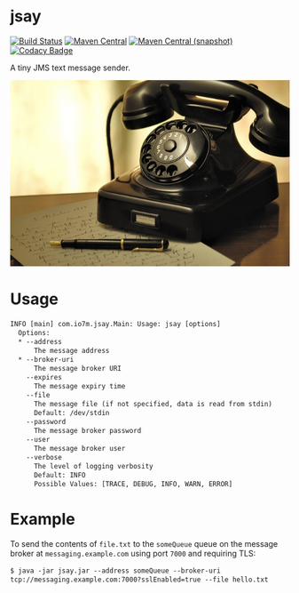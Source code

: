 jsay
===

[![Build Status](https://img.shields.io/travis/io7m/jsay.svg?style=flat-square)](https://travis-ci.org/io7m/jsay)
[![Maven Central](https://img.shields.io/maven-central/v/com.io7m.jsay/com.io7m.jsay.svg?style=flat-square)](http://search.maven.org/#search%7Cga%7C1%7Cg%3A%22com.io7m.jsay%22)
[![Maven Central (snapshot)](https://img.shields.io/nexus/s/https/oss.sonatype.org/com.io7m.jsay/com.io7m.jsay.svg?style=flat-square)](https://oss.sonatype.org/content/repositories/snapshots/com/io7m/jsay/)
[![Codacy Badge](https://img.shields.io/codacy/grade/8114c45dcba04a85a7564661c489eb42.svg?style=flat-square)](https://www.codacy.com/app/github_79/jsay?utm_source=github.com&amp;utm_medium=referral&amp;utm_content=io7m/jsay&amp;utm_campaign=Badge_Grade)

A tiny JMS text message sender.

![jsay](./src/site/resources/jsay.jpg?raw=true)

# Usage

```
INFO [main] com.io7m.jsay.Main: Usage: jsay [options]
  Options:
  * --address
      The message address
  * --broker-uri
      The message broker URI
    --expires
      The message expiry time
    --file
      The message file (if not specified, data is read from stdin)
      Default: /dev/stdin
    --password
      The message broker password
    --user
      The message broker user
    --verbose
      The level of logging verbosity
      Default: INFO
      Possible Values: [TRACE, DEBUG, INFO, WARN, ERROR]
```

# Example

To send the contents of `file.txt` to the `someQueue` queue on the message broker at `messaging.example.com` using
port `7000` and requiring TLS:

```
$ java -jar jsay.jar --address someQueue --broker-uri tcp://messaging.example.com:7000?sslEnabled=true --file hello.txt
```

